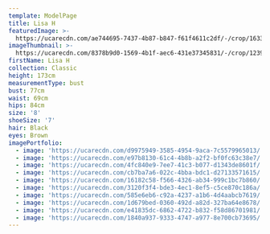```yaml
---
template: ModelPage
title: Lisa H
featuredImage: >-
  https://ucarecdn.com/ae744695-7437-4b87-b847-f61f4611c2df/-/crop/1633x1369/0,345/-/preview/
imageThumbnail: >-
  https://ucarecdn.com/8378b9d0-1569-4b1f-aec6-431e37345831/-/crop/1239x1670/123,6/-/preview/
firstName: Lisa H
collection: Classic
height: 173cm
measurementType: bust
bust: 77cm
waist: 69cm
hips: 84cm
size: '8'
shoeSize: '7'
hair: Black
eyes: Brown
imagePortfolio:
  - image: 'https://ucarecdn.com/d9975949-3585-4954-9aca-7c5579965013/'
  - image: 'https://ucarecdn.com/e97b8130-61c4-4b8b-a2f2-bf0fc63c38e7/'
  - image: 'https://ucarecdn.com/4fc840e9-7ee7-41c3-b077-d1343de8601f/'
  - image: 'https://ucarecdn.com/cb7ba7a6-022c-4bba-bdc1-d27133571615/'
  - image: 'https://ucarecdn.com/16182c58-f566-4326-ab34-999c1bc7b860/'
  - image: 'https://ucarecdn.com/3120f3f4-bde3-4ec1-8ef5-c5ce870c186a/'
  - image: 'https://ucarecdn.com/585e6eb6-c92a-4237-a1b6-4d4aabcb7619/'
  - image: 'https://ucarecdn.com/1d679bed-0360-492d-a82d-327ba64e8678/'
  - image: 'https://ucarecdn.com/e41835dc-6862-4722-b832-f58d86701981/'
  - image: 'https://ucarecdn.com/1840a937-9333-4747-a977-8e700cb73695/'
---
```


